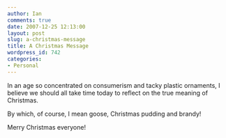 ```yaml
---
author: Ian
comments: true
date: 2007-12-25 12:13:00
layout: post
slug: a-christmas-message
title: A Christmas Message
wordpress_id: 742
categories:
- Personal
---
```


In an age so concentrated on consumerism and tacky plastic ornaments, I believe we should all take time today to reflect on the true meaning of Christmas.  

By which, of course, I mean goose, Christmas pudding and brandy!  

Merry Christmas everyone!
